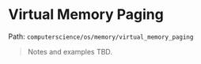 # Virtual Memory Paging

Path: `computerscience/os/memory/virtual_memory_paging`

> Notes and examples TBD.

